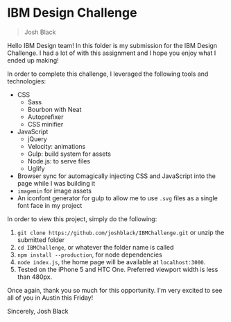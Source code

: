 # IBM Design Challenge

> Josh Black

Hello IBM Design team! In this folder is my submission for the IBM Design Challenge. I had a lot of with this assignment and I hope you enjoy what I ended up making!

In order to complete this challenge, I leveraged the following tools and technologies:

- CSS
    - Sass
    - Bourbon with Neat
    - Autoprefixer
    - CSS minifier
- JavaScript
    - jQuery
    - Velocity: animations
    - Gulp: build system for assets
    - Node.js: to serve files
    - Uglify
- Browser sync for automagically injecting CSS and JavaScript into the page while I was building it
- `imagemin` for image assets
- An iconfont generator for gulp to allow me to use `.svg` files as a single font face in my project

In order to view this project, simply do the following:

1. `git clone https://github.com/joshblack/IBMChallenge.git` or unzip the submitted folder
2. `cd IBMChallenge`, or whatever the folder name is called
3. `npm install --production`, for node dependencies
3. `node index.js`, the home page will be available at `localhost:3000`.
4. Tested on the iPhone 5 and HTC One. Preferred viewport width is less than 480px.

Once again, thank you so much for this opportunity. I'm very excited to see all of you in Austin this Friday!

Sincerely, Josh Black